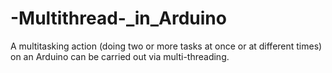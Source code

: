 # -Multithread-_in_Arduino
A multitasking action (doing two or more tasks at once or at different times) on an Arduino can be carried out via multi-threading.
